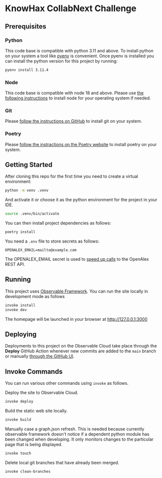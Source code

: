 # KnowHax CollabNext Challenge

## Prerequisites

### Python

This code base is compatible with python 3.11 and above. To install python on your system
a tool like [pyenv](https://github.com/pyenv/pyenv) is convenient. Once pyenv is installed
you can install the python version for this project by running:

```bash
pyenv install 3.11.4
```

### Node

This code base is compatible with node 18 and above. Please use [the following instructions](https://nodejs.org/en/learn/getting-started/how-to-install-nodejs)
to install node for your operating system if needed.

### Git

Please [follow the instructions on GitHub](https://github.com/git-guides/install-git) to install git on your system.

### Poetry

Please [follow the instractions on the Poetry website](https://python-poetry.org/docs/#installation) to install poetry on your system.

## Getting Started

After cloning this repo for the first time you need to create a virtual environment:

```bash
python -m venv .venv
```

And activate it or choose it as the python environment for the project in your IDE.

```bash
source .venv/bin/activate
```

You can then install project dependencies as follows:

```bash
poetry install
```

You need a `.env` file to store secrets as follows:

```
OPENALEX_EMAIL=mailto@example.com
```

The OPENALEX_EMAIL secret is used to [speed up calls](https://docs.openalex.org/how-to-use-the-api/api-overview) to the OpenAlex REST API.

## Running

This project uses [Observable Framework](https://observablehq.com/framework/). You can run the site locally in development mode as follows

```bash
invoke install
invoke dev
```

The homepage will be launched in your browser at http://127.0.0.1:3000

## Deploying

Deployments to this project on the Observable Cloud take place through the **Deploy** GitHub Action whenever new commits are added to the `main` branch or manually [through the GitHub UI](https://github.com/OKN-CollabNext/KnowHax/actions/workflows/deploy.yaml).

## Invoke Commands

You can run various other commands using `invoke` as follows.

Deploy the site to Observable Cloud.

```bash
invoke deploy
```

Build the static web site locally.

```bash
invoke build
```

Manually case a graph.json refresh. This is needed because currently
observable framework doesn't notice if a dependent python module
has been changed when developing. It only monitors changes to
the particular page that is being displayed.

```bash
invoke touch
```

Delete local git branches that have already been merged.

```bash
invoke clean-branches
```
